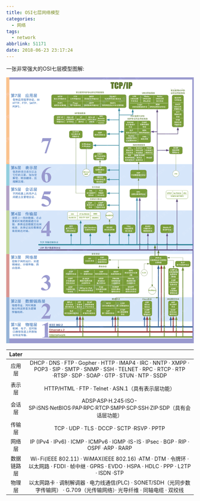 ```yaml
---
title: OSI七层网络模型
categories:
  - 网络
tags:
  - network
abbrlink: 51171
date: 2018-06-23 23:17:24
---
```


一张非常强大的OSI七层模型图解:

<!--more-->

![OSI七层网络模型](/images/net/OSI_network_model.gif)

|   Later    |                                                                                                                                                                        |
|:----------:|:----------------------------------------------------------------------------------------------------------------------------------------------------------------------:|
|   应用层   | DHCP · DNS · FTP · Gopher · HTTP · IMAP4 · IRC · NNTP · XMPP · POP3 · SIP · SMTP · SNMP · SSH · TELNET · RPC · RTCP · RTP ·RTSP · SDP · SOAP · GTP · STUN · NTP · SSDP |
|   表示层   |                                                           HTTP/HTML · FTP · Telnet · ASN.1（具有表示层功能）                                                           |
|   会话层   |                                         ADSP·ASP·H.245·ISO-SP·iSNS·NetBIOS·PAP·RPC·RTCP·SMPP·SCP·SSH·ZIP·SDP（具有会话层功能）                                         |
|   传输层   |                                                               TCP · UDP · TLS · DCCP · SCTP ·RSVP · PPTP                                                               |
|   网络层   |                                         IP (IPv4 · IPv6) · ICMP · ICMPv6 · IGMP ·IS-IS · IPsec · BGP · RIP · OSPF ·ARP · RARP                                          |
| 数据链路层 |              Wi-Fi(IEEE 802.11) · WiMAX(IEEE 802.16) ·ATM · DTM · 令牌环 · 以太网路 · FDDI · 帧中继 · GPRS · EVDO · HSPA · HDLC · PPP · L2TP · ISDN ·STP               |
|   物理层   |                     以太网路卡 · 调制解调器 · 电力线通信(PLC) · SONET/SDH（光同步数字传输网） · G.709（光传输网络）· 光导纤维 · 同轴电缆 · 双绞线                      |
